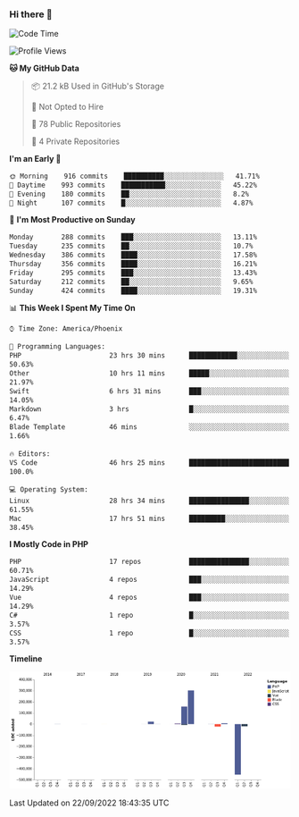 ### Hi there 👋

<!--START_SECTION:waka-->
![Code Time](http://img.shields.io/badge/Code%20Time-7%2C529%20hrs%2016%20mins-blue)

![Profile Views](http://img.shields.io/badge/Profile%20Views-0-blue)

**🐱 My GitHub Data** 

> 📦 21.2 kB Used in GitHub's Storage 
 > 
> 🚫 Not Opted to Hire
 > 
> 📜 78 Public Repositories 
 > 
> 🔑 4 Private Repositories  
 > 
**I'm an Early 🐤** 

```text
🌞 Morning    916 commits    ██████████░░░░░░░░░░░░░░░   41.71% 
🌆 Daytime    993 commits    ███████████░░░░░░░░░░░░░░   45.22% 
🌃 Evening    180 commits    ██░░░░░░░░░░░░░░░░░░░░░░░   8.2% 
🌙 Night      107 commits    █░░░░░░░░░░░░░░░░░░░░░░░░   4.87%

```
📅 **I'm Most Productive on Sunday** 

```text
Monday       288 commits    ███░░░░░░░░░░░░░░░░░░░░░░   13.11% 
Tuesday      235 commits    ██░░░░░░░░░░░░░░░░░░░░░░░   10.7% 
Wednesday    386 commits    ████░░░░░░░░░░░░░░░░░░░░░   17.58% 
Thursday     356 commits    ████░░░░░░░░░░░░░░░░░░░░░   16.21% 
Friday       295 commits    ███░░░░░░░░░░░░░░░░░░░░░░   13.43% 
Saturday     212 commits    ██░░░░░░░░░░░░░░░░░░░░░░░   9.65% 
Sunday       424 commits    ████░░░░░░░░░░░░░░░░░░░░░   19.31%

```


📊 **This Week I Spent My Time On** 

```text
⌚︎ Time Zone: America/Phoenix

💬 Programming Languages: 
PHP                      23 hrs 30 mins      ████████████░░░░░░░░░░░░░   50.63% 
Other                    10 hrs 11 mins      █████░░░░░░░░░░░░░░░░░░░░   21.97% 
Swift                    6 hrs 31 mins       ███░░░░░░░░░░░░░░░░░░░░░░   14.05% 
Markdown                 3 hrs               █░░░░░░░░░░░░░░░░░░░░░░░░   6.47% 
Blade Template           46 mins             ░░░░░░░░░░░░░░░░░░░░░░░░░   1.66%

🔥 Editors: 
VS Code                  46 hrs 25 mins      █████████████████████████   100.0%

💻 Operating System: 
Linux                    28 hrs 34 mins      ███████████████░░░░░░░░░░   61.55% 
Mac                      17 hrs 51 mins      █████████░░░░░░░░░░░░░░░░   38.45%

```

**I Mostly Code in PHP** 

```text
PHP                      17 repos            ███████████████░░░░░░░░░░   60.71% 
JavaScript               4 repos             ███░░░░░░░░░░░░░░░░░░░░░░   14.29% 
Vue                      4 repos             ███░░░░░░░░░░░░░░░░░░░░░░   14.29% 
C#                       1 repo              █░░░░░░░░░░░░░░░░░░░░░░░░   3.57% 
CSS                      1 repo              █░░░░░░░░░░░░░░░░░░░░░░░░   3.57%

```


**Timeline**

![Chart not found](https://raw.githubusercontent.com/mikebronner/mikebronner/master/charts/bar_graph.png) 


 Last Updated on 22/09/2022 18:43:35 UTC
<!--END_SECTION:waka-->

<!--
**mikebronner/mikebronner** is a ✨ _special_ ✨ repository because its `README.md` (this file) appears on your GitHub profile.

Here are some ideas to get you started:

- 🔭 I’m currently working on ...
- 🌱 I’m currently learning ...
- 👯 I’m looking to collaborate on ...
- 🤔 I’m looking for help with ...
- 💬 Ask me about ...
- 📫 How to reach me: ...
- 😄 Pronouns: ...
- ⚡ Fun fact: ...
-->

